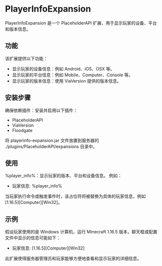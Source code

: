 # PlayerInfoExpansion

PlayerInfoExpansion 是一个 PlaceholderAPI 扩展，用于显示玩家的设备、平台和版本信息。

## 功能

该扩展提供以下功能：

- 显示玩家的设备信息：例如 Android、iOS、OSX 等。
- 显示玩家的平台信息：例如 Mobile、Computer、Console 等。
- 显示玩家的版本信息：使用 ViaVersion 提供的版本信息。

## 安装步骤

确保依赖插件：安装并启用以下插件：

- PlaceholderAPI
- ViaVersion
- Floodgate

将 playerinfo-expansion.jar 文件放置到服务器的 ./plugins/PlaceholderAPI/expansions 目录中。

## 使用

%player_info%：显示玩家的版本、平台和设备信息。
例如：

-  玩家信息: %player_info%

当玩家执行命令或触发事件时，该占位符将被替换为具体的玩家信息，例如 [1.16.5][Computer][Win32]。

## 示例

假设玩家使用的是 Windows 计算机，运行 Minecraft 1.16.5 版本，聊天框或配置文件中显示的信息可能如下：

- 玩家信息: [1.16.5][Computer][Win32]

此扩展使得服务器管理员和玩家能够方便地查看和显示玩家的详细信息。
